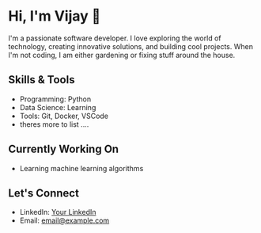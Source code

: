 # Hi, I'm Vijay 👋

I'm a passionate software developer. I love exploring the world of technology, creating innovative solutions, and building cool projects. When I'm not coding, I am either gardening or fixing stuff around the house.

## Skills & Tools
- Programming: Python
- Data Science: Learning
- Tools: Git, Docker, VSCode
- theres more to list ....

## Currently Working On
- Learning machine learning algorithms 

## Let's Connect
- LinkedIn: [Your LinkedIn](https://www.linkedin.com/in/vijayramu/)
- Email: [email@example.com](mailto:ramu.vijay.v@gmail.com)
